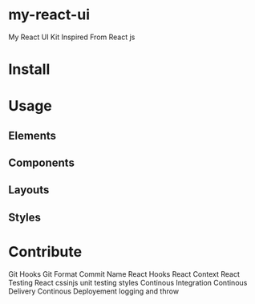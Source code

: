 # my-react-ui

My React UI Kit Inspired From React js

# Install


# Usage
## Elements
## Components
## Layouts
## Styles

# Contribute

Git Hooks
Git Format Commit Name
React Hooks
React Context
React Testing
React cssinjs
unit testing styles
Continous Integration
Continous Delivery
Continous Deployement
logging and throw